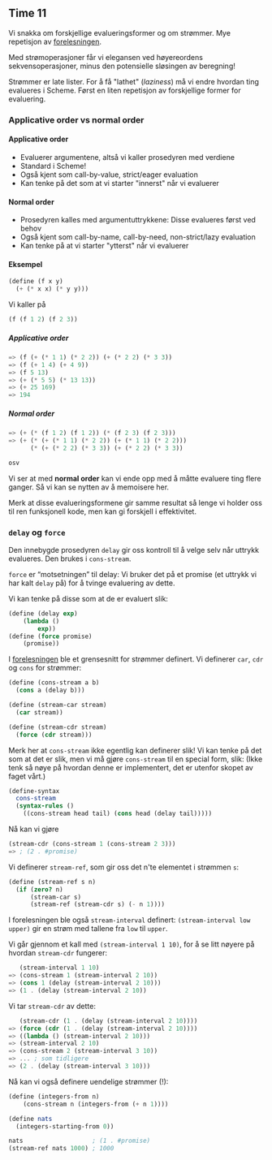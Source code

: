 ## Time 11

Vi snakka om forskjellige evalueringsformer og om strømmer. Mye repetisjon av [forelesningen](foils.pdf).

Med strømoperasjoner får vi elegansen ved høyereordens sekvensoperasjoner, minus den potensielle sløsingen av beregning!

Strømmer er late lister. For å få "lathet" (_laziness_) må vi endre hvordan ting evalueres i Scheme. Først en liten repetisjon av forskjellige former for evaluering.

### Applicative order vs normal order

#### Applicative order

- Evaluerer argumentene, altså vi kaller prosedyren med verdiene
- Standard i Scheme!
- Også kjent som call-by-value, strict/eager evaluation
- Kan tenke på det som at vi starter "innerst" når vi evaluerer

#### Normal order

- Prosedyren kalles med argumentuttrykkene: Disse evalueres først ved behov
- Også kjent som call-by-name, call-by-need, non-strict/lazy evaluation
- Kan tenke på at vi starter "ytterst" når vi evaluerer

#### Eksempel

```scheme
(define (f x y)
  (+ (* x x) (* y y)))
```
Vi kaller på

```scheme
(f (f 1 2) (f 2 3))
```

##### Applicative order

```scheme
=> (f (+ (* 1 1) (* 2 2)) (+ (* 2 2) (* 3 3))
=> (f (+ 1 4) (+ 4 9))
=> (f 5 13)
=> (+ (* 5 5) (* 13 13))
=> (+ 25 169)
=> 194
```
##### Normal order

```scheme
=> (+ (* (f 1 2) (f 1 2)) (* (f 2 3) (f 2 3)))
=> (+ (* (+ (* 1 1) (* 2 2)) (+ (* 1 1) (* 2 2)))
      (* (+ (* 2 2) (* 3 3)) (+ (* 2 2) (* 3 3))

osv
```

Vi ser at med **normal order** kan vi ende opp med å måtte evaluere ting flere ganger. Så vi kan se nytten av å memoisere her.

Merk at disse evalueringsformene gir samme resultat så lenge vi holder oss til ren funksjonell kode, men kan gi forskjell i effektivitet.


### `delay` og `force`
Den innebygde prosedyren `delay` gir oss kontroll til å velge selv når uttrykk evalueres. Den brukes i `cons-stream`.

`force` er “motsetningen” til delay: Vi bruker det på et promise (et uttrykk vi har kalt `delay` på) for å tvinge evaluering av dette.

Vi kan tenke på disse som at de er evaluert slik:

```scheme
(define (delay exp)
    (lambda ()
        exp))
(define (force promise)
    (promise))
```

I [forelesningen](foils.pdf) ble et grensesnitt for strømmer definert. Vi definerer `car`, `cdr` og `cons` for strømmer:

```scheme
(define (cons-stream a b)
  (cons a (delay b)))

(define (stream-car stream)
  (car stream))

(define (stream-cdr stream)
  (force (cdr stream)))
```

Merk her at `cons-stream` ikke egentlig kan definerer slik! Vi kan tenke på det som at det er slik, men vi må gjøre `cons-stream` til en special form, slik: (Ikke tenk så nøye på hvordan denne er implementert, det er utenfor skopet av faget vårt.)

```scheme
(define-syntax
  cons-stream
  (syntax-rules ()
    ((cons-stream head tail) (cons head (delay tail)))))
```

Nå kan vi gjøre

```scheme
(stream-cdr (cons-stream 1 (cons-stream 2 3)))
=> ; (2 . #promise)
```


Vi definerer `stream-ref`, som gir oss det n'te elementet i strømmen `s`:

```scheme
(define (stream-ref s n)
  (if (zero? n)
      (stream-car s)
      (stream-ref (stream-cdr s) (- n 1))))
```

I forelesningen ble også `stream-interval` definert: `(stream-interval low upper)` gir en strøm med tallene fra `low` til `upper`.

Vi går gjennom et kall med `(stream-interval 1 10)`, for å se litt nøyere på hvordan `stream-cdr` fungerer:

```scheme
   (stream-interval 1 10)
=> (cons-stream 1 (stream-interval 2 10))
=> (cons 1 (delay (stream-interval 2 10)))
=> (1 . (delay (stream-interval 2 10))
```

Vi tar `stream-cdr` av dette:

```scheme
   (stream-cdr (1 . (delay (stream-interval 2 10))))
=> (force (cdr (1 . (delay (stream-interval 2 10))))
=> ((lambda () (stream-interval 2 10)))
=> (stream-interval 2 10)
=> (cons-stream 2 (stream-interval 3 10))
=> ... ; som tidligere
=> (2 . (delay (stream-interval 3 10)))
```

Nå kan vi også definere uendelige strømmer (!):

```scheme
(define (integers-from n)
    (cons-stream n (integers-from (+ n 1))))

(define nats
  (integers-starting-from 0))

nats                   ; (1 . #promise)
(stream-ref nats 1000) ; 1000
```